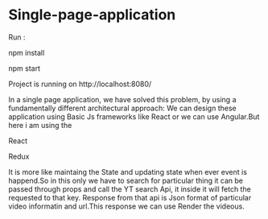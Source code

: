 # Single-page-application
Run :

   npm install
	
   npm start
   
  Project is running on http://localhost:8080/

 In a single page application, we have solved this problem, by using a fundamentally different architectural approach:
 We can design these application using Basic Js frameworks like React or we can use Angular.But here i am using the 
 
  React
  
  Redux
  
  It is more like maintaing the State and updating state when ever event is happend.So in this only we have to search for  particular thing it can be passed through props and call the YT search Api, it inside it will fetch the requested to that key.
 Response from that api is Json format of particular video informatin and url.This response we can use Render the videous. 
